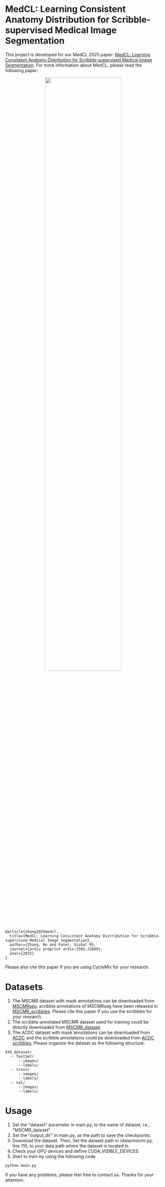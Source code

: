 # MedCL: Learning Consistent Anatomy Distribution for Scribble-supervised Medical Image Segmentation
This project is developed for our MedCL 2025 paper: [MedCL: Learning Consistent Anatomy Distribution for Scribble-supervised Medical Image Segmentation]([https://arxiv.org/pdf/2503.22890]). For more information about MedCL, please read the following paper:

<div align=center><img src="CycleMix.png" width="70%"></div>

```
@article{zhang2025medcl,
  title={MedCL: Learning Consistent Anatomy Distribution for Scribble-supervised Medical Image Segmentation},
  author={Zhang, Ke and Patel, Vishal M},
  journal={arXiv preprint arXiv:2503.22890},
  year={2025}
}
```
Please also cite this paper if you are using CycleMix for your research.

# Datasets
1. The MSCMR dataset with mask annotations can be downloaded from [MSCMRseg](https://zmiclab.github.io/zxh/0/mscmrseg19/data.html). scribble annotations of MSCMRseg have been released in [MSCMR_scribbles](https://github.com/BWGZK/CycleMix/tree/main/MSCMR_scribbles). Please cite this paper if you use the scribbles for your research.
2. The scribble-annotated MSCMR dataset used for training could be directly downloaded from [MSCMR_dataset](https://github.com/BWGZK/CycleMix/tree/main/MSCMR_dataset). 
3. The ACDC dataset with mask annotations can be downloaded from [ACDC](https://www.creatis.insa-lyon.fr/Challenge/acdc/) and the scribble annotations could be downloaded from [ACDC scribbles](https://vios-s.github.io/multiscale-adversarial-attention-gates/data). Please organize the dataset as the following structure:
```
XXX_dataset/
  -- TestSet/
      --images/
      --labels/
  -- train/
      --images/
      --labels/
  -- val/
      --images/
      --labels/
```

# Usage
1. Set the "dataset" parameter in main.py, to the name of dataset, i.e., "MSCMR_dataset".
2. Set the "output_dir" in main.py, as the path to save the checkpoints. 
3. Download the dataset. Then, Set the dataset path in /data/mscmr.py, line 110, to your data path where the dataset is located in.
4. Check your GPU devices and define CUDA_VISIBLE_DEVICES
5. Start to train by using the following code
```
python main.py 
```

If you have any problems, please feel free to contact us. Thanks for your attention.

